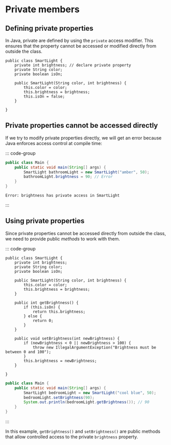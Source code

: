 # Private members

<Vimeo id="1006968307" />

## Defining private properties

In Java, private are defined by using the `private` access modifier. This
ensures that the property cannot be accessed or modified directly from outside
the class.

```java{2-4}
public class SmartLight {
    private int brightness; // declare private property
    private String color;
    private boolean isOn;

    public SmartLight(String color, int brightness) {
        this.color = color;
        this.brightness = brightness;
        this.isOn = false;
    }

}
```

## Private properties cannot be accessed directly

If we try to modify private properties directly, we will get an error because
Java enforces access control at compile time:

::: code-group

```java
public class Main {
    public static void main(String[] args) {
        SmartLight bathroomLight = new SmartLight("amber", 50);
        bathroomLight.brightness = 90; // Error
    }
}
```

```output
Error: brightness has private access in SmartLight
```

:::

## Using private properties

Since private properties cannot be accessed directly from outside the class, we
need to provide public _methods_ to work with them.

::: code-group

```java{11-17,19-24} [SmartLight.java]
public class SmartLight {
    private int brightness;
    private String color;
    private boolean isOn;

    public SmartLight(String color, int brightness) {
        this.color = color;
        this.brightness = brightness;
    }

    public int getBrightness() {
        if (this.isOn) {
            return this.brightness;
        } else {
            return 0;
        }
    }

    public void setBrightness(int newBrightness) {
        if (newBrightness < 0 || newBrightness > 100) {
            throw new IllegalArgumentException("Brightness must be between 0 and 100");
        }
        this.brightness = newBrightness;
    }

}
```

```java [Main.java]
public class Main {
    public static void main(String[] args) {
        SmartLight bedroomLight = new SmartLight("cool blue", 50);
        bedroomLight.setBrightness(90);
        System.out.println(bedroomLight.getBrightness()); // 90
    }
}
```

:::

In this example, `getBrightness()` and `setBrightness()` are public methods that
allow controlled access to the private `brightness` property.
